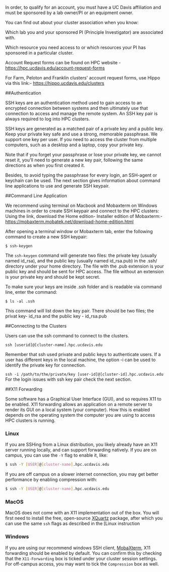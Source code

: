 In order, to qualify for an account, you must have a UC Davis affiliation and must be sponsored by a lab owner/PI or an equipment owner.

You can find out about your cluster association when you know:

Which lab you and your sponsored PI (Principle Investigator) are associated with.

Which resource you need access to or which resources your PI has sponsored in a particular cluster.

Account Request forms can be found on HPC website - <https://hpc.ucdavis.edu/account-request-forms>

For Farm, Peloton and Franklin clusters' account request forms, use Hippo via this link:- <https://hippo.ucdavis.edu/clusters>

##Authentication

SSH keys are an authentication method used to gain access to an encrypted connection between systems and then ultimately use that connection to access and manage the remote
system. An SSH key pair is always required to log into HPC clusters.

SSH keys are generated as a matched pair of a private key and a public key. Keep your private key safe and use a strong, memorable passphrase. We support one key per user.
If you need to access the cluster from multiple computers, such as a desktop and a laptop, copy your private key.

Note that if you forget your passphrase or lose your private key, we cannot reset it, you'll need to generate a new key pair, following the same directions as when you
first created it.

Besides, to avoid typing the passphrase for every login, an SSH-agent or keychain can be used. The next section gives information about command line applications to use and
generate SSH keypair.

##Command Line Application

We recommend using terminal on Macbook and Mobaxterm on Windows machines in order to create SSH keypair and connect to the HPC clusters: Using the link, download the Home
edition- Installer edition of Mobaxterm:- <https://mobaxterm.mobatek.net/download-home-edition.html>

After opening a terminal window or Mobaxterm tab, enter the following command to create a new SSH keypair:

`$ ssh-keygen`

The `ssh-keygen` command will generate two files: the private key (usually named id_rsa), and the public key (usually named id_rsa.pub) in the .ssh/ directory under your home
directory. The file with the .pub extension is your public key and should be sent for HPC access. The file without an extension is your private key and should be kept
secret.

To make sure your keys are inside .ssh folder and is readable via command line, enter the command:

`$ ls -al .ssh`

This command will list down the key pair. There should be two files; the privat key- id_rsa and the public key - id_rsa.pub

##Connecting to the Clusters

Users can use the ssh command to connect to the clusters.

`ssh [userid]@[cluster-name].hpc.ucdavis.edu`

Remember that ssh used private and public keys to authenticate users.
If a user has different keys in the local machine, the option -i can be used to identify the private key for connection.

`ssh -i /path/to/the/private/key [user-id]@[cluster-id].hpc.ucdavis.edu`
For the login issues with ssh key pair check the next section.

##X11 Forwarding

Some software has a Graphical User Interface (GUI), and so requires X11 to be enabled.
X11 forwarding allows an application on a remote server to render its GUI on a local system (your computer).
How this is enabled depends on the operating system the computer you are using to access HPC clusters is running.

### Linux

If you are SSHing from a Linux distribution, you likely already have an X11 server running locally, and can support forwarding natively.
If you are on campus, you can use the `-Y` flag to enable it, like:

```bash
$ ssh -Y [USER]@[cluster-name].hpc.ucdavis.edu
```

If you are off campus on a slower internet connection, you may get better performance by enabling compression with:

```bash
$ ssh -Y [USER]@[cluster-name].hpc.ucdavis.edu
```

### MacOS

MacOS does not come with an X11 implementation out of the box.
You will first need to install the free, open-source [XQuartz](https://www.xquartz.org/) package, after which you can use the same `ssh` flags as described in the [Linux instruction

### Windows

If you are using our recommend windows SSH client, [MobaXterm](https://mobaxterm.mobatek.net/), X11 forwarding should be enabled by default.
You can confirm this by checking that the `X11-Forwarding` box is ticked under your cluster session settings.
For off-campus access, you may want to tick the `Compression` box as well.



